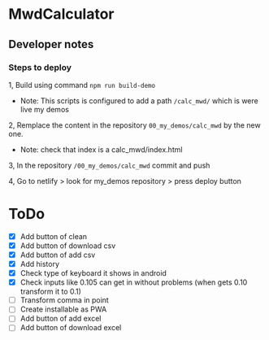 # MwdCalculator

## Developer notes

### Steps to deploy

1, Build using command `npm run build-demo`

- Note: This scripts is configured to add a path `/calc_mwd/` which is were live my demos

2, Remplace the content in the repository `00_my_demos/calc_mwd` by the new one.

- Note: check that index is a calc_mwd/index.html

3, In the repository `/00_my_demos/calc_mwd` commit and push

4, Go to netlify > look for my_demos repository > press deploy button

# ToDo

- [X] Add button of clean
- [X] Add button of download csv
- [X] Add button of add csv
- [X] Add history
- [X] Check type of keyboard it shows in android
- [X] Check inputs like 0.105 can get in without problems (when gets 0.10 transform it to 0.1)
- [ ] Transform comma in point
- [ ] Create installable as PWA
- [ ] Add button of add excel
- [ ] Add button of download excel

<!-- 
Agregar a que aprendí hoy: Evitar que se ejecute el evento click del padre al hacer click en un hijo.

<div *ngFor='let item of history; index as i' class='history-row-container'>
  <div class="history-row history-item" (click)="onRecordClick(i)">
    <div>{{ item.createdAt | date: 'short' }}</div>
    <div>{{ (i === 0) ? "Ejemplo" : i }}</div>
    <div>{{ item.result }}</div>
    <button *ngIf="i !== 0" (click)="onClickCleanOne(i); $event.stopPropagation()">
      <mat-icon>delete</mat-icon>
    </button>
  </div>
</div>
-->

